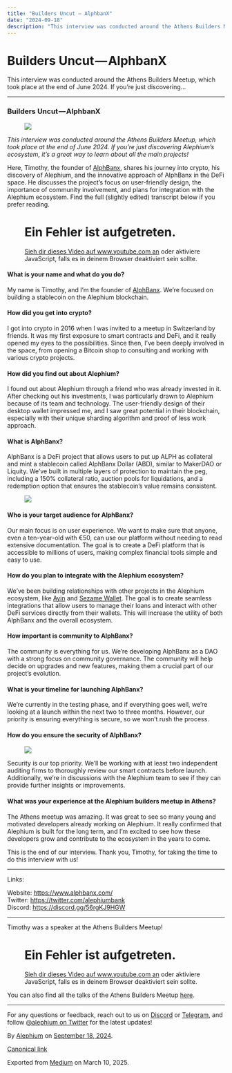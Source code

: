 ```yaml
---
title: "Builders Uncut — AlphbanX"
date: "2024-09-18"
description: "This interview was conducted around the Athens Builders Meetup, which took place at the end of June 2024. If you’re just discovering…"
---
```


<div>

# Builders Uncut — AlphbanX

</div>

<div class="section p-summary" field="subtitle">

This interview was conducted around the Athens Builders Meetup, which took place at the end of June 2024. If you’re just discovering…

</div>

<div class="section e-content" field="body">

<div id="7ee2" class="section section section--body section--first">

<div class="section-divider">

------------------------------------------------------------------------

</div>

<div class="section-content">

<div class="section-inner sectionLayout--insetColumn">

### Builders Uncut — AlphbanX

<figure id="c973" class="graf graf--figure graf-after--h3">
<img src="https://cdn-images-1.medium.com/max/800/1*5ewuDQzAaPMNamFjYo1wWA.png" class="graf-image" data-image-id="1*5ewuDQzAaPMNamFjYo1wWA.png" data-width="1920" data-height="1080" data-is-featured="true" />
</figure>

*This interview was conducted around the Athens Builders Meetup, which took place at the end of June 2024. If you’re just discovering Alephium’s ecosystem, it’s a great way to learn about all the main projects!*

Here, Timothy, the founder of <a href="https://www.alphbanx.com/" class="markup--anchor markup--p-anchor" data-href="https://www.alphbanx.com/" rel="noopener" target="_blank">AlphBanx</a>, shares his journey into crypto, his discovery of Alephium, and the innovative approach of AlphBanx in the DeFi space. He discusses the project’s focus on user-friendly design, the importance of community involvement, and plans for integration with the Alephium ecosystem. Find the full (slightly edited) transcript below if you prefer reading.

<figure id="2d12" class="graf graf--figure graf--iframe graf-after--p">
<div class="iframe">
<div id="player">

</div>
<div class="player-unavailable">
<h1 id="ein-fehler-ist-aufgetreten." class="message">Ein Fehler ist aufgetreten.</h1>
<div class="submessage">
<a href="https://www.youtube.com/watch?v=OE3rCD0i12M" target="_blank">Sieh dir dieses Video auf www.youtube.com an</a> oder aktiviere JavaScript, falls es in deinem Browser deaktiviert sein sollte.
</div>
</div>
</div>
</figure>

#### What is your name and what do you do?

My name is Timothy, and I’m the founder of <a href="https://www.alphbanx.com/" class="markup--anchor markup--p-anchor" data-href="https://www.alphbanx.com/" rel="noopener" target="_blank">AlphBanx</a>. We’re focused on building a stablecoin on the Alephium blockchain.

#### How did you get into crypto?

I got into crypto in 2016 when I was invited to a meetup in Switzerland by friends. It was my first exposure to smart contracts and DeFi, and it really opened my eyes to the possibilities. Since then, I’ve been deeply involved in the space, from opening a Bitcoin shop to consulting and working with various crypto projects.

#### How did you find out about Alephium?

I found out about Alephium through a friend who was already invested in it. After checking out his investments, I was particularly drawn to Alephium because of its team and technology. The user-friendly design of their desktop wallet impressed me, and I saw great potential in their blockchain, especially with their unique sharding algorithm and proof of less work approach.

#### What is AlphBanx?

AlphBanx is a DeFi project that allows users to put up ALPH as collateral and mint a stablecoin called AlphBanx Dollar (ABD), similar to MakerDAO or Liquity. We’ve built in multiple layers of protection to maintain the peg, including a 150% collateral ratio, auction pools for liquidations, and a redemption option that ensures the stablecoin’s value remains consistent.

<figure id="38c1" class="graf graf--figure graf-after--p">
<img src="https://cdn-images-1.medium.com/max/800/1*ZKWTyfzgxfAcUvDsnVy79Q.png" class="graf-image" data-image-id="1*ZKWTyfzgxfAcUvDsnVy79Q.png" data-width="1780" data-height="888" />
</figure>

#### Who is your target audience for AlphBanx?

Our main focus is on user experience. We want to make sure that anyone, even a ten-year-old with €50, can use our platform without needing to read extensive documentation. The goal is to create a DeFi platform that is accessible to millions of users, making complex financial tools simple and easy to use.

#### How do you plan to integrate with the Alephium ecosystem?

We’ve been building relationships with other projects in the Alephium ecosystem, like <a href="http://ayin.app" class="markup--anchor markup--p-anchor" data-href="http://ayin.app" rel="noopener" target="_blank">Ayin</a> and <a href="http://sezame.app" class="markup--anchor markup--p-anchor" data-href="http://sezame.app" rel="noopener" target="_blank">Sezame Wallet</a>. The goal is to create seamless integrations that allow users to manage their loans and interact with other DeFi services directly from their wallets. This will increase the utility of both AlphBanx and the overall ecosystem.

#### How important is community to AlphBanx?

The community is everything for us. We’re developing AlphBanx as a DAO with a strong focus on community governance. The community will help decide on upgrades and new features, making them a crucial part of our project’s evolution.

#### What is your timeline for launching AlphBanx?

We’re currently in the testing phase, and if everything goes well, we’re looking at a launch within the next two to three months. However, our priority is ensuring everything is secure, so we won’t rush the process.

#### How do you ensure the security of AlphBanx?

<figure id="9c12" class="graf graf--figure graf-after--h4">
<img src="https://cdn-images-1.medium.com/max/800/1*Bucc-QJc9MsZkGxioDH1EQ.png" class="graf-image" data-image-id="1*Bucc-QJc9MsZkGxioDH1EQ.png" data-width="1753" data-height="926" />
</figure>

Security is our top priority. We’ll be working with at least two independent auditing firms to thoroughly review our smart contracts before launch. Additionally, we’re in discussions with the Alephium team to see if they can provide further insights or improvements.

#### What was your experience at the Alephium builders meetup in Athens?

The Athens meetup was amazing. It was great to see so many young and motivated developers already working on Alephium. It really confirmed that Alephium is built for the long term, and I’m excited to see how these developers grow and contribute to the ecosystem in the years to come.

This is the end of our interview. Thank you, Timothy, for taking the time to do this interview with us!

</div>

</div>

</div>

<div id="fddd" class="section section section--body">

<div class="section-divider">

------------------------------------------------------------------------

</div>

<div class="section-content">

<div class="section-inner sectionLayout--insetColumn">

Links:

Website: <a href="https://www.alphbanx.com/" class="markup--anchor markup--p-anchor" data-href="https://www.alphbanx.com/" rel="nofollow noopener" target="_blank">https://www.alphbanx.com/</a>  
Twitter: <a href="https://twitter.com/alephiumbank" class="markup--anchor markup--p-anchor" data-href="https://twitter.com/alephiumbank" rel="nofollow noopener" target="_blank">https://twitter.com/alephiumbank</a>  
Discord: <a href="https://discord.gg/56rgKJ9HGW" class="markup--anchor markup--p-anchor" data-href="https://discord.gg/56rgKJ9HGW" rel="nofollow noopener" target="_blank">https://discord.gg/56rgKJ9HGW</a>

</div>

</div>

</div>

<div id="327e" class="section section section--body">

<div class="section-divider">

------------------------------------------------------------------------

</div>

<div class="section-content">

<div class="section-inner sectionLayout--insetColumn">

Timothy was a speaker at the Athens Builders Meetup!

<figure id="592a" class="graf graf--figure graf--iframe graf-after--p">
<div class="iframe">
<div id="player">

</div>
<div class="player-unavailable">
<h1 id="ein-fehler-ist-aufgetreten." class="message">Ein Fehler ist aufgetreten.</h1>
<div class="submessage">
<a href="https://www.youtube.com/watch?v=9hAYzsLmIBc" target="_blank">Sieh dir dieses Video auf www.youtube.com an</a> oder aktiviere JavaScript, falls es in deinem Browser deaktiviert sein sollte.
</div>
</div>
</div>
</figure>

You can also find all the talks of the Athens Builders Meetup <a href="https://medium.com/@alephium/all-the-athens-meetup-presentations-f419195640ce" class="markup--anchor markup--p-anchor" data-href="https://medium.com/@alephium/all-the-athens-meetup-presentations-f419195640ce" rel="noopener" target="_blank">here</a>.

</div>

</div>

</div>

<div id="7ccb" class="section section section--body section--last">

<div class="section-divider">

------------------------------------------------------------------------

</div>

<div class="section-content">

<div class="section-inner sectionLayout--insetColumn">

For any questions or feedback, reach out to us on <a href="http://alephium.org/discord" class="markup--anchor markup--p-anchor" data-href="http://alephium.org/discord" rel="noopener ugc nofollow noopener" target="_blank">Discord</a> or <a href="https://t.me/alephiumgroup" class="markup--anchor markup--p-anchor" data-href="https://t.me/alephiumgroup" rel="noopener ugc nofollow noopener" target="_blank">Telegram</a>, and follow <a href="https://x.com/alephium" class="markup--anchor markup--p-anchor" data-href="https://x.com/alephium" rel="noopener ugc nofollow noopener" target="_blank">@alephium on Twitter</a> for the latest updates!

</div>

</div>

</div>

</div>

By <a href="https://medium.com/@alephium" class="p-author h-card">Alephium</a> on [September 18, 2024](https://medium.com/p/c1c4dc9acc04).

<a href="https://medium.com/@alephium/builders-uncut-alphbanx-c1c4dc9acc04" class="p-canonical">Canonical link</a>

Exported from [Medium](https://medium.com) on March 10, 2025.

